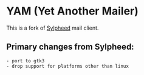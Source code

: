 # YAM (Yet Another Mailer)

This is a fork of [Sylpheed](https://sylpheed.sraoss.jp/en/) mail client.

## Primary changes from Sylpheed:
    - port to gtk3
    - drop support for platforms other than linux
